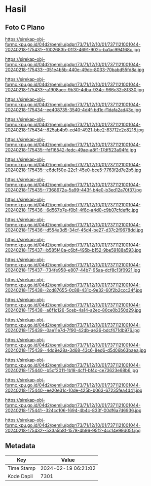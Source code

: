 # Hasil

## Foto C Plano

https://sirekap-obj-formc.kpu.go.id/04d2/pemilu/pdpr/73/71/12/10/01/7371121001044-20240218-175431--f002683b-01f3-4691-902c-ba1ac994168c.jpg

https://sirekap-obj-formc.kpu.go.id/04d2/pemilu/pdpr/73/71/12/10/01/7371121001044-20240218-175433--051e4b5b-440e-49dc-8033-70babd55fd8a.jpg

https://sirekap-obj-formc.kpu.go.id/04d2/pemilu/pdpr/73/71/12/10/01/7371121001044-20240218-175433--a1908aec-9b30-4dba-934c-966c32c8f330.jpg

https://sirekap-obj-formc.kpu.go.id/04d2/pemilu/pdpr/73/71/12/10/01/7371121001044-20240218-175434--ee408735-3540-4d4f-bd1c-f1dafa2ad43c.jpg

https://sirekap-obj-formc.kpu.go.id/04d2/pemilu/pdpr/73/71/12/10/01/7371121001044-20240218-175434--825ab4b9-ed40-4921-bbe2-83712e2e8218.jpg

https://sirekap-obj-formc.kpu.go.id/04d2/pemilu/pdpr/73/71/12/10/01/7371121001044-20240218-175435--fdf16542-fedc-49ae-a8f1-17df523a94fd.jpg

https://sirekap-obj-formc.kpu.go.id/04d2/pemilu/pdpr/73/71/12/10/01/7371121001044-20240218-175435--c6dc150e-22c1-45e0-bce5-7763f2d7e2b5.jpg

https://sirekap-obj-formc.kpu.go.id/04d2/pemilu/pdpr/73/71/12/10/01/7371121001044-20240218-175435--7368972a-5a99-443f-b4e0-b3ed12a70f37.jpg

https://sirekap-obj-formc.kpu.go.id/04d2/pemilu/pdpr/73/71/12/10/01/7371121001044-20240218-175436--6d567b7e-f0b1-4f6c-a4d0-c9b07cfdeffc.jpg

https://sirekap-obj-formc.kpu.go.id/04d2/pemilu/pdpr/73/71/12/10/01/7371121001044-20240218-175436--d554a3d5-34cf-45d4-be27-d37c2f9678dd.jpg

https://sirekap-obj-formc.kpu.go.id/04d2/pemilu/pdpr/73/71/12/10/01/7371121001044-20240218-175437--b585f40a-c6bf-495b-b152-9be59188a593.jpg

https://sirekap-obj-formc.kpu.go.id/04d2/pemilu/pdpr/73/71/12/10/01/7371121001044-20240218-175437--734fe958-e807-44b7-95aa-dcf8c13f0921.jpg

https://sirekap-obj-formc.kpu.go.id/04d2/pemilu/pdpr/73/71/12/10/01/7371121001044-20240218-175438--2cd87655-0c88-431c-9e32-60f2b2ccc34f.jpg

https://sirekap-obj-formc.kpu.go.id/04d2/pemilu/pdpr/73/71/12/10/01/7371121001044-20240218-175438--a6f1c126-5ceb-4a14-a2ec-80ce0b350d29.jpg

https://sirekap-obj-formc.kpu.go.id/04d2/pemilu/pdpr/73/71/12/10/01/7371121001044-20240218-175439--0ae11e7d-7f90-42db-ae36-bdcf471db976.jpg

https://sirekap-obj-formc.kpu.go.id/04d2/pemilu/pdpr/73/71/12/10/01/7371121001044-20240218-175439--4dd9e28a-3d68-43c6-8ed6-d5d06b63baea.jpg

https://sirekap-obj-formc.kpu.go.id/04d2/pemilu/pdpr/73/71/12/10/01/7371121001044-20240218-175440--b5cf2011-1b18-4cf1-bf4c-ce73623e68b6.jpg

https://sirekap-obj-formc.kpu.go.id/04d2/pemilu/pdpr/73/71/12/10/01/7371121001044-20240218-175440--ee20e31c-10de-425b-b063-67235fea4d41.jpg

https://sirekap-obj-formc.kpu.go.id/04d2/pemilu/pdpr/73/71/12/10/01/7371121001044-20240218-175441--324cc106-1694-4b4c-833f-00df6a7d6936.jpg

https://sirekap-obj-formc.kpu.go.id/04d2/pemilu/pdpr/73/71/12/10/01/7371121001044-20240218-175432--533a5b8f-1578-4b96-95f2-4cc14e99d05f.jpg


## Metadata

| Key        | Value               |
| ---------- | ------------------- |
| Time Stamp | 2024-02-19 06:21:02 |
| Kode Dapil | 7301                |



